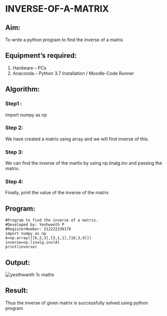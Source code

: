 # INVERSE-OF-A-MATRIX


## Aim:

To write a python program to find the inverse of a matrix

## Equipment’s required:

1. 	Hardware – PCs
2. 	Anaconda – Python 3.7 Installation / Moodle-Code Runner

## Algorithm:

### Step1 : 

import numpy as np

### Step 2: 

We have created a matrix using array and we will find inverse of this.

### Step 3: 

We can find the inverse of the martix by using np.linalg.inv and passing the matrix.

### Step 4: 

Finally, print the value of the inverse of the matrix

## Program:

```
#Program to find the inverse of a matrix.
#Developed by: Yeshwanth P
#RegisterNumber: 212222230178
import numpy as np
A=np.array([[6,2,3],[3,1,1],[10,3,4]])
inverse=np.linalg.inv(A)
print(inverse)
```

## Output:

![yesthwanth 1c maths](https://user-images.githubusercontent.com/119476088/232844471-977ab527-f391-4eb3-957f-e0f0ef7f2e91.png)

## Result:

Thus the inverse of given matrix is successfully solved using python program

